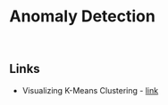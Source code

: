 Anomaly Detection
=================
<br>



Links 
-----
-  Visualizing K-Means Clustering - [link](https://www.naftaliharris.com/blog/visualizing-k-means-clustering/)
